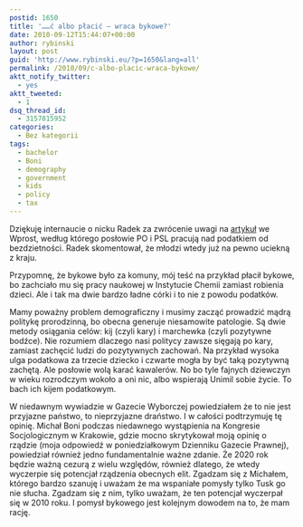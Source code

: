 ```yaml
---
postid: 1650
title: '……ć albo płacić – wraca bykowe?'
date: 2010-09-12T15:44:07+00:00
author: rybinski
layout: post
guid: 'http://www.rybinski.eu/?p=1650&lang=all'
permalink: /2010/09/c-albo-placic-wraca-bykowe/
aktt_notify_twitter:
  - yes
aktt_tweeted:
  - 1
dsq_thread_id:
  - 3157815952
categories:
  - Bez kategorii
tags:
  - bachelor
  - Boni
  - demography
  - government
  - kids
  - policy
  - tax
---
```

Dziękuję internaucie o nicku Radek za zwrócenie uwagi na [artykuł](http://www.wprost.pl/ar/208897/PO-i-PSL-opodatkuja-bezdzietnych/) we Wprost, według którego posłowie PO i PSL pracują nad podatkiem od bezdzietności. Radek skomentował, że młodzi wtedy już na pewno uciekną z kraju.

Przypomnę, że bykowe było za komuny, mój teść na przykład płacił bykowe, bo zachciało mu się pracy naukowej w Instytucie Chemii zamiast robienia dzieci. Ale i tak ma dwie bardzo ładne córki i to nie z powodu podatków.

Mamy poważny problem demograficzny i musimy zacząć prowadzić mądrą politykę prorodzinną, bo obecna generuje niesamowite patologie. Są dwie metody osiągania celów: kij (czyli kary) i marchewka (czyli pozytywne bodźce). Nie rozumiem dlaczego nasi politycy zawsze sięgają po kary, zamiast zachęcić ludzi do pozytywnych zachowań. Na przykład wysoka ulga podatkowa za trzecie dziecko i czwarte mogła by być taką pozytywną zachętą. Ale posłowie wolą karać kawalerów. No bo tyle fajnych dziewczyn w wieku rozrodczym wokoło a oni nic, albo wspierają Unimil sobie życie. To bach ich kijem podatkowym.

W niedawnym wywiadzie w Gazecie Wyborczej powiedziałem że to nie jest przyjazne państwo, to nieprzyjazne draństwo. I w całości podtrzymuję tę opinię. Michał Boni podczas niedawnego wystąpienia na Kongresie Socjologicznym w Krakowie, gdzie mocno skrytykował moją opinię o rządzie (moja odpowiedź w poniedziałkowym Dzienniku Gazecie Prawnej), powiedział również jedno fundamentalnie ważne zdanie. Że 2020 rok będzie ważną cezurą z wielu względów, również dlatego, że wtedy wyczerpie się potencjał rządzenia obecnych elit. Zgadzam się z Michałem, którego bardzo szanuję i uważam że ma wspaniałe pomysły tylko Tusk go nie słucha. Zgadzam się z nim, tylko uważam, że ten potencjał wyczerpał się w 2010 roku. I pomysł bykowego jest kolejnym dowodem na to, że mam rację.
